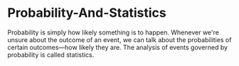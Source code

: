 # Probability-And-Statistics
Probability is simply how likely something is to happen. Whenever we're unsure about the outcome of an event, we can talk about the probabilities of certain outcomes—how likely they are. The analysis of events governed by probability is called statistics.

